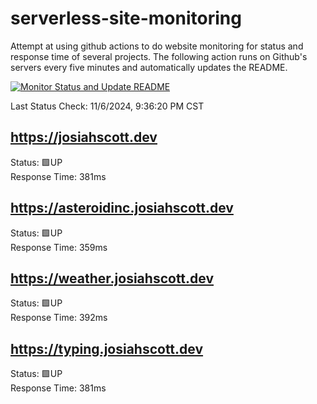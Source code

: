 # serverless-site-monitoring
Attempt at using github actions to do website monitoring for status and response time of several projects. The following action runs on Github's servers every five minutes and automatically updates the README.  

[![Monitor Status and Update README](https://github.com/JosiahSco/serverless-site-monitoring/actions/workflows/monitor.yaml/badge.svg)](https://github.com/JosiahSco/serverless-site-monitoring/actions/workflows/monitor.yaml)

Last Status Check: 11/6/2024, 9:36:20 PM CST

## https://josiahscott.dev
Status: 🟩UP  
Response Time: 381ms

## https://asteroidinc.josiahscott.dev
Status: 🟩UP  
Response Time: 359ms

## https://weather.josiahscott.dev
Status: 🟩UP  
Response Time: 392ms

## https://typing.josiahscott.dev
Status: 🟩UP  
Response Time: 381ms

